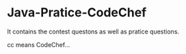 # Java-Pratice-CodeChef
It contains the contest questons as well as pratice questions.  

cc means CodeChef...

